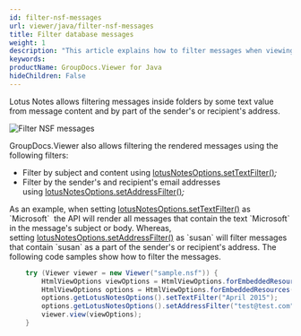 ```yaml
---
id: filter-nsf-messages
url: viewer/java/filter-nsf-messages
title: Filter database messages
weight: 1
description: "This article explains how to filter messages when viewing Lotus Notes Files with GroupDocs.Viewer within your Java applications."
keywords: 
productName: GroupDocs.Viewer for Java
hideChildren: False
---
```

Lotus Notes allows filtering messages inside folders by some text value from message content and by part of the sender's or recipient's address.

![Filter NSF messages](viewer/java/images/filter-nsf-messages/filter-nsf-messages.jpg)

GroupDocs.Viewer also allows filtering the rendered messages using the following filters:

* Filter by subject and content using [lotusNotesOptions.setTextFilter()](https://apireference.groupdocs.com/viewer/java/com.groupdocs.viewer.options/LotusNotesOptions#setTextFilter(java.lang.String))*;*
* Filter by the sender's and recipient's email addresses using [lotusNotesOptions.setAddressFilter()](https://apireference.groupdocs.com/viewer/java/com.groupdocs.viewer.options/LotusNotesOptions#setAddressFilter(java.lang.String))*;*

As an example, when setting [lotusNotesOptions.setTextFilter()](https://apireference.groupdocs.com/viewer/java/com.groupdocs.viewer.options/LotusNotesOptions#setTextFilter(java.lang.String)) as `Microsoft`  the API will render all messages that contain the text `Microsoft` in the message's subject or body. 
Whereas, setting [lotusNotesOptions.setAddressFilter()](https://apireference.groupdocs.com/viewer/java/com.groupdocs.viewer.options/LotusNotesOptions#setAddressFilter(java.lang.String)) as `susan` will filter messages that contain `susan` as a part of the sender's or recipient's address. The following code samples show how to filter the messages.

```java
    try (Viewer viewer = new Viewer("sample.nsf")) {
        HtmlViewOptions viewOptions = HtmlViewOptions.forEmbeddedResources();
        HtmlViewOptions options = HtmlViewOptions.forEmbeddedResources(pageFilePathFormat);
        options.getLotusNotesOptions().setTextFilter("April 2015");
        options.getLotusNotesOptions().setAddressFilter("test@test.com");
        viewer.view(viewOptions);
    }
```
